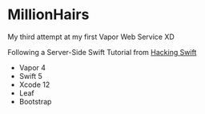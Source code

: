 # MillionHairs
My third attempt at my first Vapor Web Service XD

Following a Server-Side Swift Tutorial from [Hacking Swift](https://www.hackingwithswift.com/store/server-side-swift)

- Vapor 4
- Swift 5
- Xcode 12
- Leaf
- Bootstrap

